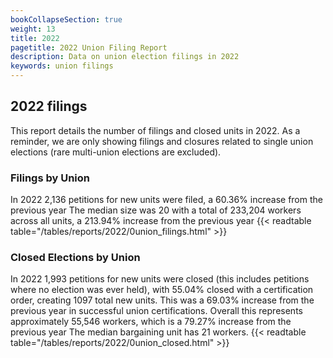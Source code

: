 ```yaml
---
bookCollapseSection: true
weight: 13
title: 2022
pagetitle: 2022 Union Filing Report
description: Data on union election filings in 2022
keywords: union filings
---
```


## 2022 filings

This report details the number of filings and closed units in 2022. As a reminder, we are only showing filings and closures related to single union elections (rare multi-union elections are excluded).

### Filings by Union
In 2022 2,136 petitions for new units were filed, a 60.36% increase from the previous year The median size was 20 with a total of 233,204 workers across all units, a 213.94% increase from the previous year
{{< readtable table="/tables/reports/2022/0union_filings.html" >}}

### Closed Elections by Union
In 2022 1,993 petitions for new units were closed (this includes petitions where no election was ever held), with 55.04% closed with a certification order, creating 1097 total new units. This was a 69.03% increase from the previous year in successful union certifications. Overall this represents approximately 55,546 workers, which is a 79.27% increase from the previous year The median bargaining unit has 21 workers.
{{< readtable table="/tables/reports/2022/0union_closed.html" >}}
